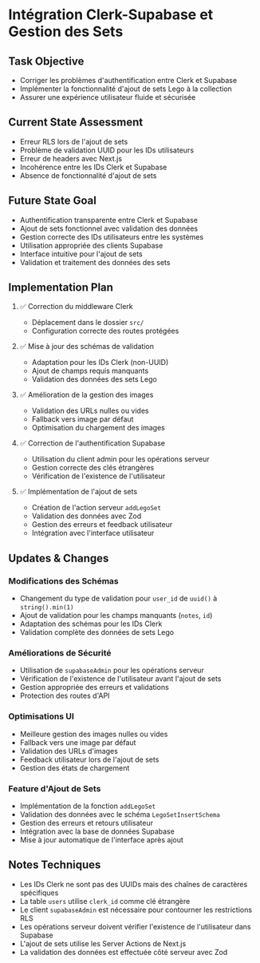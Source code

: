 # Intégration Clerk-Supabase et Gestion des Sets

## Task Objective

- Corriger les problèmes d'authentification entre Clerk et Supabase
- Implémenter la fonctionnalité d'ajout de sets Lego à la collection
- Assurer une expérience utilisateur fluide et sécurisée

## Current State Assessment

- Erreur RLS lors de l'ajout de sets
- Problème de validation UUID pour les IDs utilisateurs
- Erreur de headers avec Next.js
- Incohérence entre les IDs Clerk et Supabase
- Absence de fonctionnalité d'ajout de sets

## Future State Goal

- Authentification transparente entre Clerk et Supabase
- Ajout de sets fonctionnel avec validation des données
- Gestion correcte des IDs utilisateurs entre les systèmes
- Utilisation appropriée des clients Supabase
- Interface intuitive pour l'ajout de sets
- Validation et traitement des données des sets

## Implementation Plan

1. ✅ Correction du middleware Clerk

   - Déplacement dans le dossier `src/`
   - Configuration correcte des routes protégées

2. ✅ Mise à jour des schémas de validation

   - Adaptation pour les IDs Clerk (non-UUID)
   - Ajout de champs requis manquants
   - Validation des données des sets Lego

3. ✅ Amélioration de la gestion des images

   - Validation des URLs nulles ou vides
   - Fallback vers image par défaut
   - Optimisation du chargement des images

4. ✅ Correction de l'authentification Supabase

   - Utilisation du client admin pour les opérations serveur
   - Gestion correcte des clés étrangères
   - Vérification de l'existence de l'utilisateur

5. ✅ Implémentation de l'ajout de sets
   - Création de l'action serveur `addLegoSet`
   - Validation des données avec Zod
   - Gestion des erreurs et feedback utilisateur
   - Intégration avec l'interface utilisateur

## Updates & Changes

### Modifications des Schémas

- Changement du type de validation pour `user_id` de `uuid()` à `string().min(1)`
- Ajout de validation pour les champs manquants (`notes`, `id`)
- Adaptation des schémas pour les IDs Clerk
- Validation complète des données de sets Lego

### Améliorations de Sécurité

- Utilisation de `supabaseAdmin` pour les opérations serveur
- Vérification de l'existence de l'utilisateur avant l'ajout de sets
- Gestion appropriée des erreurs et validations
- Protection des routes d'API

### Optimisations UI

- Meilleure gestion des images nulles ou vides
- Fallback vers une image par défaut
- Validation des URLs d'images
- Feedback utilisateur lors de l'ajout de sets
- Gestion des états de chargement

### Feature d'Ajout de Sets

- Implémentation de la fonction `addLegoSet`
- Validation des données avec le schéma `LegoSetInsertSchema`
- Gestion des erreurs et retours utilisateur
- Intégration avec la base de données Supabase
- Mise à jour automatique de l'interface après ajout

## Notes Techniques

- Les IDs Clerk ne sont pas des UUIDs mais des chaînes de caractères spécifiques
- La table `users` utilise `clerk_id` comme clé étrangère
- Le client `supabaseAdmin` est nécessaire pour contourner les restrictions RLS
- Les opérations serveur doivent vérifier l'existence de l'utilisateur dans Supabase
- L'ajout de sets utilise les Server Actions de Next.js
- La validation des données est effectuée côté serveur avec Zod
